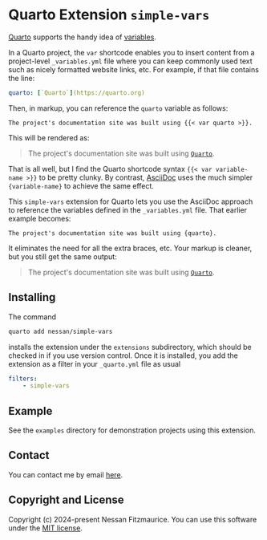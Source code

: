 # Quarto Extension `simple-vars`

[Quarto][] supports the handy idea of [variables][].

In a Quarto project, the `var` shortcode enables you to insert content from a project-level `_variables.yml` file where you can keep commonly used text such as nicely formatted website links, etc. For example, if that file contains the line:

```yml
quarto: [`Quarto`](https://quarto.org)
```

Then, in markup, you can reference the `quarto` variable as follows:

```qmd
The project's documentation site was built using {{< var quarto >}}.
```

This will be rendered as:

> The project's documentation site was built using [`Quarto`](https://quarto.org).

That is all well, but I find the Quarto shortcode syntax `{{< var variable-name >}}` to be pretty clunky. By contrast, [AsciiDoc][] uses the much simpler `{variable-name}` to achieve the same effect.

This `simple-vars` extension for Quarto lets you use the AsciiDoc approach to reference the variables defined in the `_variables.yml` file. That earlier example becomes:

```qmd
The project's documentation site was built using {quarto}.
```

It eliminates the need for all the extra braces, etc. Your markup is cleaner, but you still get the same output:

> The project's documentation site was built using [`Quarto`](https://quarto.org).

## Installing

The command

```bash
quarto add nessan/simple-vars
```

installs the extension under the `extensions` subdirectory, which should be checked in if you use version control.
Once it is installed, you add the extension as a filter in your `_quarto.yml` file as usual

```yml
filters:
    - simple-vars
```

## Example

See the `examples` directory for demonstration projects using this extension.

## Contact

You can contact me by email [here](mailto:nzznfitz+gh@icloud.com).

## Copyright and License

Copyright (c) 2024-present Nessan Fitzmaurice.
You can use this software under the [MIT license][].

<!-- Reference links -->

[Quarto]: https://quarto.org
[variables]: https://quarto.org/docs/authoring/variables.html
[AsciiDoc]: https://asciidoc.org
[MIT license]: https://opensource.org/license/mit
